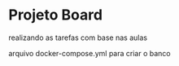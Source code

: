# Projeto Board

realizando as tarefas com base nas aulas

arquivo docker-compose.yml para criar o banco

